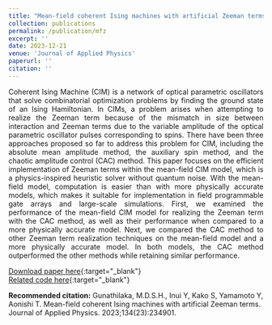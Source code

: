 ```yaml
---
title: "Mean-field coherent Ising machines with artificial Zeeman terms"
collection: publications
permalink: /publication/mfz
excerpt: ''
date: 2023-12-21
venue: 'Journal of Applied Physics'
paperurl: ''
citation: ''
---
```

<div style="text-align: justify"> Coherent Ising Machine (CIM) is a network of optical parametric oscillators that solve combinatorial optimization problems by finding the ground state of an Ising Hamiltonian. In CIMs, a problem arises when attempting to realize the Zeeman term because of the mismatch in size between interaction and Zeeman terms due to the variable amplitude of the optical parametric oscillator pulses corresponding to spins. There have been three approaches proposed so far to address this problem for CIM, including the absolute mean amplitude method, the auxiliary spin method, and the chaotic amplitude control (CAC) method. This paper focuses on the efficient implementation of Zeeman terms within the mean-field CIM model, which is a physics-inspired heuristic solver without quantum noise. With the mean-field model, computation is easier than with more physically accurate models, which makes it suitable for implementation in field programmable gate arrays and large-scale simulations. First, we examined the performance of the mean-field CIM model for realizing the Zeeman term with the CAC method, as well as their performance when compared to a more physically accurate model. Next, we compared the CAC method to other Zeeman term realization techniques on the mean-field model and a more physically accurate model. In both models, the CAC method outperformed the other methods while retaining similar performance. </div>

[Download paper here](https://doi.org/10.1063/5.0176248){:target="_blank"}  <br>
[Related code here](/404.html){:target="_blank"} 

**Recommended citation:** Gunathilaka, M.D.S.H., Inui Y, Kako S, Yamamoto Y, Aonishi T. Mean-field coherent Ising machines with artificial Zeeman terms. Journal of Applied Physics. 2023;134(23):234901.